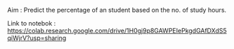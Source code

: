 Aim : Predict the percentage of an student based on the no. of study hours.

Link to notebok : https://colab.research.google.com/drive/1H0gj9p8GAWPEIePkgdGAfDXdS5qiWjrV?usp=sharing
